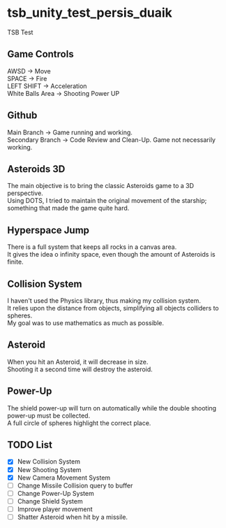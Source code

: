 # tsb_unity_test_persis_duaik
TSB Test

## Game Controls
AWSD -> Move  
SPACE -> Fire  
LEFT SHIFT -> Acceleration  
White Balls Area -> Shooting Power UP

## Github
Main Branch -> Game running and working.  
Secondary Branch -> Code Review and Clean-Up. Game not necessarily working.

## Asteroids 3D
The main objective is to bring the classic Asteroids game to a 3D perspective.  
Using DOTS, I tried to maintain the original movement of the starship;
something that made the game quite hard.

## Hyperspace Jump
There is a full system that keeps all rocks in a canvas area.  
It gives the idea o infinity space, even though the amount of Asteroids is finite.

## Collision System
I haven't used the Physics library, thus making my collision system.  
It relies upon the distance from objects,
simplifying all objects colliders to spheres.  
My goal was to use mathematics as much as possible.

## Asteroid
When you hit an Asteroid, it will decrease in size.  
Shooting it a second time will destroy the asteroid.

## Power-Up
The shield power-up will turn on automatically
while the double shooting power-up must be collected.  
A full circle of spheres highlight the correct place.

## TODO List
- [x] New Collision System
- [x] New Shooting System
- [x] New Camera Movement System
- [ ] Change Missile Collision query to buffer
- [ ] Change Power-Up System
- [ ] Change Shield System
- [ ] Improve player movement
- [ ] Shatter Asteroid when hit by a missile.
